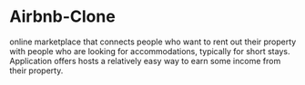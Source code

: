 # Airbnb-Clone
online marketplace that connects people who want to rent out their property with people who are looking for accommodations, typically for short stays. Application offers hosts a relatively easy way to earn some income from their property.
